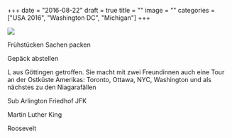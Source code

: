 +++
date = "2016-08-22"
draft = true
title = ""
image = ""
categories = ["USA 2016", "Washington DC", "Michigan"]
+++


![](/images/2016-08-00_.jpg)

Frühstücken 
Sachen packen

Gepäck abstellen

L aus Göttingen getroffen. Sie macht mit zwei Freundinnen auch eine Tour an der Ostküste Amerikas: Toronto, Ottawa, NYC, Washington
und als nächstes zu den Niagarafällen

Sub
Arlington Friedhof
JFK

Martin Luther King

Roosevelt


